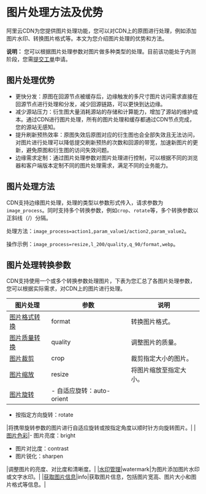 # 图片处理方法及优势

阿里云CDN为您提供图片处理功能，您可以对CDN上的原图进行处理，例如添加图片水印、转换图片格式等。本文为您介绍图片处理的优势和方法。

**说明：** 您可以根据图片处理参数对图片做多种类型的处理。目前该功能处于内测阶段，您需[提交工单](https://workorder-intl.console.aliyun.com/?spm=5176.2020520001.aliyun_topbar.18.dbd44bd3e4f845#/ticket/createIndex)申请。

## 图片处理优势

-   更快分发：原图在回源节点被缓存后，边缘触发的多尺寸图片访问需求直接在回源节点进行处理和分发，减少回源链路，可以更快到达边缘。
-   减少源站压力：衍生图大量消耗源站的存储和计算能力，增加了源站的维护成本。通过CDN进行图片处理，所有的图片处理和缓存都通过CDN节点完成，您的源站无感知。
-   提升刷新预热效率：原图失效后原图对应的衍生图也会全部失效且无法访问，对图片进行处理可以降低提交刷新预热的次数和回源的带宽，加速新图片的更新，避免原图和衍生图的访问失效问题。
-   边缘需求定制：通过图片处理参数对图片处理进行控制，可以根据不同的浏览器和客户端版本定制不同的图片处理需求，满足不同的业务能力。

## 图片处理方法

CDN支持边缘图片处理，处理的类型以参数形式传入，请求参数为`image_process`。同时支持多个转换参数，例如`crop`、`rotate`等，多个转换参数以正斜线（/）分隔。

处理方法：`image_process=action1,param_value1/action2,param_value2`。

操作示例：`image_process=resize,l_200/quality,q_90/format,webp`。

## 图片处理转换参数

CDN支持使用一个或多个转换参数处理图片，下表为您汇总了各图片处理参数，您可以根据实际需求，对CDN上的图片进行处理。

|图片处理|参数|说明|
|----|--|--|
|[图片格式转换]()|format|转换图片格式。|
|[图片质量转换]()|quality|调整图片的质量。|
|[图片裁剪]()|crop|裁剪指定大小的图片。|
|[图片缩放]()|resize|将图片缩放至指定大小。|
|[图片旋转]()|-   自适应旋转：auto-orient
-   按指定方向旋转：rotate

|将携带旋转参数的图片进行自适应旋转或按指定角度以顺时针方向旋转图片。|
|[图片色彩]()|-   图片亮度：bright
-   图片对比度：contrast
-   图片锐化：sharpen

|调整图片的亮度、对比度和清晰度。|
|[水印管理]()|watermark|为图片添加图片水印或文字水印。|
|[获取图片信息]()|info|获取图片信息，包括图片宽高、图片大小和图片格式等信息。|

